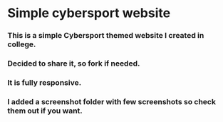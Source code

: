 # Simple cybersport website

### This is a simple Cybersport themed website I created in college.
### Decided to share it, so fork if needed.
### It is fully responsive.
### I added a screenshot folder with few screenshots so check them out if you want.
